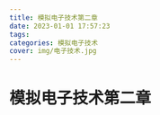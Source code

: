 ```yaml
---
title: 模拟电子技术第二章
date: 2023-01-01 17:57:23
tags: 
categories: 模拟电子技术
cover: img/电子技术.jpg
---
```


# 模拟电子技术第二章

## 
